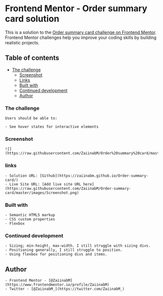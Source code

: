 # Frontend Mentor - Order summary card solution

This is a solution to the [Order summary card challenge on Frontend Mentor](https://www.frontendmentor.io/challenges/order-summary-component-QlPmajDUj). Frontend Mentor challenges help you improve your coding skills by building realistic projects. 

## Table of contents

  - [The challenge](#the-challenge)
	  - [Screenshot](#screenshot)
	  - [Links](#links)
	  - [Built with](#built-with)
	  - [Continued development](#continued-development)
	  - [Author](##Author)

### The challenge

	Users should be able to:

	- See hover states for interactive elements

### Screenshot

	![](https://raw.githubusercontent.com/ZaiinabM/Order%20summary%20card/master/images/Screenshot.png)

### links
	- Solution URL: [Github](https://zaiinabm.github.io/Order-summary-card/)
	- Live Site URL: [Add live site URL here](https://raw.githubusercontent.com/ZaiinabM/Order-summary-card/master/images/Screenshot.png)

### Built with

	- Semantic HTML5 markup
	- CSS custom properties
	- Flexbox

### Continued development

	- Sizing; min-height, max-width. I still struggle with sizing divs.
	- Positioning generally, I still struggle to position.
	- Using flexbox for positioning divs and items.

## Author

	- Frontend Mentor - [@ZaiinabM](https://www.frontendmentor.io/profile/ZaiinabM)
	- Twitter - [@ZaiinabM_](https://twitter.com/ZaiinabM_)
